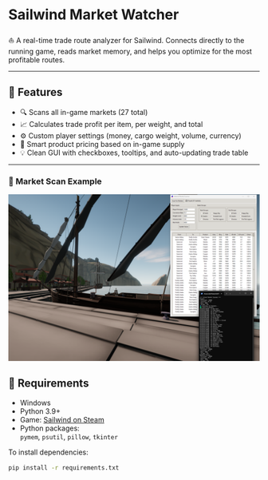 # Sailwind Market Watcher

⛵ A real-time trade route analyzer for Sailwind. Connects directly to the running game, reads market memory, and helps you optimize for the most profitable routes.

---

## 🧭 Features

- 🔍 Scans all in-game markets (27 total)
- 📈 Calculates trade profit per item, per weight, and total
- ⚙️ Custom player settings (money, cargo weight, volume, currency)
- 🧠 Smart product pricing based on in-game supply
- 💡 Clean GUI with checkboxes, tooltips, and auto-updating trade table

---

### 🧭 Market Scan Example

![Market Finder GUI](marketfinder.png)

## 💾 Requirements

- Windows
- Python 3.9+
- Game: [Sailwind on Steam](https://store.steampowered.com/app/1284190/Sailwind/)
- Python packages:  
  `pymem`, `psutil`, `pillow`, `tkinter`

To install dependencies:
```bash
pip install -r requirements.txt
